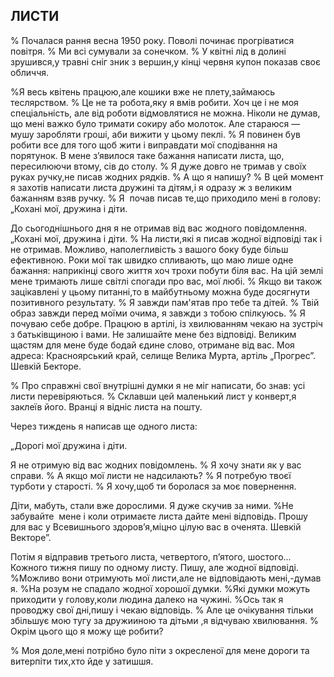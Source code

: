 ## ЛИСТИ

% Почалася рання весна 1950 року.
Поволі починає прогріватися повітря.
% Ми всі сумували за сонечком.
% У квітні лід в долині зрушився,у травні сніг зник з вершин,у кінці червня купон показав своє обличчя.

%Я весь квітень працюю,але кошики вже не плету,займаюсь теслярством.
% Це не та робота,яку я вмів робити.
Хоч це і не моя спеціальність, але від роботи відмовлятися не можна.
Ніколи не думав, що мені важко було тримати сокиру або молоток.
Але стараюся — мушу заробляти гроші, аби вижити у цьому пеклі.
% Я повинен був робити все для того щоб жити і виправдати мої сподівання на порятунок.
В мене з’явилося таке бажання написати листа, що, пересилюючи втому, сів до столу.
% Я дуже довго не тримав у своїх руках ручку,не писав жодних рядків.
% А що я напишу?
% В цей момент я захотів написати листа дружині та дітям,і я одразу ж з великим бажанням взяв ручку.
% Я  почав писав те,що приходило мені в голову:
„Кохані мої, дружина і діти.

До сьогоднішнього дня я не отримав від вас жодного повідомлення.
„Кохані мої, дружина і діти.
% На листи,які я писав жодної відповіді так і не отримав.
Можливо, наполегливість з вашого боку буде більш ефективною.
Роки мої так швидко спливають, що маю лише одне бажання: наприкінці свого життя хоч трохи побути біля вас.
На цій землі мене тримають лише світлі спогади про вас, мої любі.
% Якщо ви також зацікавлені у цьому питанні,то в майбутньому можна буде досягнути позитивного результату.
% Я завжди пам'ятав про тебе та дітей.
% Твій образ завжди перед моїми очима, я завжди з тобою спілкуюсь.
% Я почуваю себе добре.
Працюю в артілі, із хвилюванням чекаю на зустріч з батьківщиною і вами.
Не залишайте мене без відповіді.
Великим щастям для мене буде бодай єдине слово, отримане від вас.
Моя адреса: Красноярський край, селище Велика Мурта, артіль „Прогрес”.
Шевкій Бекторе.

% Про справжні свої внутрішні думки я не міг написати, бо знав: усі листи перевіряються.
% Склавши цей маленький лист у конверт,я заклеїв його.
Вранці я відніс листа на пошту.

Через тиждень я написав ще одного листа:

„Дорогі мої дружина і діти.

Я не отримую від вас жодних повідомлень.
% Я хочу знати як у вас справи.
% А якщо мої листи не надсилають?
% Я потребую твоєї турботи у старості.
% Я хочу,щоб ти боролася за моє повернення.

Діти, мабуть, стали вже дорослими. Я дуже скучив за ними.
%Не забувайте  мене і коли отримаєте листа дайте мені відповідь.
Прошу для вас у Всевишнього здоров’я,міцно цілую вас в оченята.
Шевкій Векторе”.

Потім я відправив третього листа, четвертого, п’ятого, шостого...
Кожного тижня пишу по одному листу.
Пишу, але жодної відповіді.
%Можливо вони отримують мої листи,але не відповідають мені,-думав я.
%На розум не спадало жодної хорошої думки.
%Які думки можуть приходити у голову,коли людина далеко на чужині.
%Ось так я проводжу свої дні,пишу і чекаю відповідь.
% Але це очікування тільки збільшує мою тугу за дружииною та дітьми ,я відчуваю хвилювання.
% Окрім цього що я можу ще робити?

% Моя доле,мені потрібно було піти з окресленої для мене дороги та витерпіти тих,хто йде у затишшя.